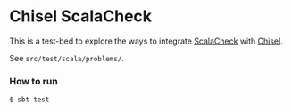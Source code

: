 Chisel ScalaCheck
=================

This is a test-bed to explore the ways to integrate [ScalaCheck](https://www.scalacheck.org/) with [Chisel](https://chisel.eecs.berkeley.edu/).

See `src/test/scala/problems/`.

### How to run

    $ sbt test
